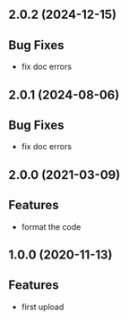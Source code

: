 ## 2.0.2 (2024-12-15)

## Bug Fixes

- fix doc errors

## 2.0.1 (2024-08-06)

## Bug Fixes

- fix doc errors

## 2.0.0 (2021-03-09)

## Features

- format the code

## 1.0.0 (2020-11-13)

## Features

- first upload